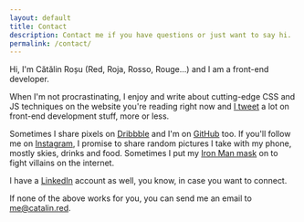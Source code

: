 ```yaml
---
layout: default
title: Contact
description: Contact me if you have questions or just want to say hi.
permalink: /contact/
---
```


Hi, I'm <span lang="ro">Cătălin Roșu</span> (Red, <span lang="es">Roja</span>, <span lang="it">Rosso</span>, <span lang="fr">Rouge</span>...) and I am a front-end developer.

When I'm not procrastinating, I enjoy and write about cutting-edge CSS and JS techniques on the website you're reading right now and [I tweet](https://twitter.com/catalinred) a lot on front-end development stuff, more or less.

Sometimes I share pixels on [Dribbble](https://dribbble.com/catalinred) and I'm on [GitHub](https://github.com/catalinred) too. If you'll follow me on [Instagram](https://instagram.com/catalinred), I promise to share random pictures I take with my phone, mostly skies, drinks and food. Sometimes I put my [Iron Man mask](https://www.instagram.com/p/BfEVH7xFhV6/) on to fight villains on the internet.

I have a [LinkedIn](https://linkedin.com/in/catalinred) account as well, you know, in case you want to connect.

If none of the above works for you, you can send me an email to [me@catalin.red](mailto:me@catalin.red).